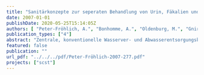 ```yaml
---
title: "Sanitärkonzepte zur seperaten Behandlung von Urin, Fäkalien und Grauwasser (SCST) - Layman Report"
date: 2007-01-01
publishDate: 2020-05-25T15:14:05Z
authors: [ "Peter-Fröhlich, A.", "Bonhomme, A.", "Oldenburg, M.", "Gnirß, R.", "Lesjean, B." ]
publication_types: ["4"]
abstract: "Zentrale, konventionelle Wasserver- und Abwasserentsorgungskonzepte, in industrialisierten Ländern seit Jahrzehnten entwickelt und angewandt, sind aufgrund hoher Kosten, hohen Wasserverbrauches und geringer Wiederverwendung von Nährstoffen nicht hinreichend nachhaltig, insbesondere nicht für den Einsatz in Entwicklungsländer. Zielvorstellungen der nachhaltigen Konzepte sind eine weitgehende Wiederverwendung des gereinigten Abwassers, sowie der Nährstoffe, verbunden mit einem geringeren Energiebedarf bzw. einer Produktion von Energie. Alternative Konzepte und Techniken stehen bereits seit einiger Zeit zur Verfügung und werden auch angewendet, dennoch sind weitere Entwicklungen und Plausibilitätsprüfungen erforderlich. Aus diesem Grund hat das Kompetenzzentrum Wasser Berlin (KWB) zusammen mit den Berliner Wasserbetrieben (BWB) und Veolia Water ein entsprechendes EUDemonstrationsprojekt (Sanitation Concepts for Separate Treatment (SCST)) durchgeführt. Hierbei wurden zwei unterschiedliche Sanitärkonzepte in Gebäuden der BWB auf dem Gelände des Klärwerks Stahnsdorf erprobt. Ziel dieses Projektes war es zu erproben, ob diese neuen Sanitärkonzepte sowohl in ökologischer als auch in ökonomischer Hinsicht signifikante Vorteile gegenüber den konventionellen Sanitärsystemen mit Schwemmkanalistation und Kläranlage (end-ofpipe- system) bieten."
featured: false
publication: ""
url_pdf: "../../../pdf/Peter-Fröhlich-2007-277.pdf"
projects: ["scst"]
---
```


